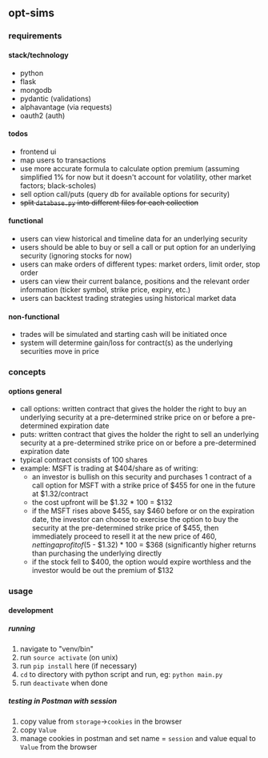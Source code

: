 
## opt-sims

### requirements
#### stack/technology
- python
- flask
- mongodb
- pydantic (validations)
- alphavantage (via requests)
- oauth2 (auth)

#### todos
- frontend ui
- map users to transactions
- use more accurate formula to calculate option premium (assuming simplified 1% for now but it doesn't account for volatility, other market factors; black-scholes)
- sell option call/puts (query db for available options for security) 
- ~~split `database.py` into different files for each collection~~

#### functional
- users can view historical and timeline data for an underlying security
- users should be able to buy or sell a call or put option for an underlying security (ignoring stocks for now)
- users can make orders of different types: market orders, limit order, stop order
- users can view their current balance, positions and the relevant order information (ticker symbol, strike price, expiry, etc.)
- users can backtest trading strategies using historical market data

#### non-functional
- trades will be simulated and starting cash will be initiated once
- system will determine gain/loss for contract(s) as the underlying securities move in price

### concepts
#### options general
- call options: written contract that gives the holder the right to buy an underlying security at a pre-determined strike price on or before a pre-determined expiration date
- puts: written contract that gives the holder the right to sell an underlying security at a pre-determined strike price on or before a pre-determined expiration date
- typical contract consists of 100 shares
- example: MSFT is trading at $404/share as of writing:
    - an investor is bullish on this security and purchases 1 contract of a call option for MSFT with a strike price of $455 for one in the future at $1.32/contract
    - the cost upfront will be $1.32 * 100 = $132
    - if the MSFT rises above $455, say $460 before or on the expiration date, the investor can choose to exercise the option to buy the security at the pre-determined strike price of $455, then immediately proceed to resell it at the new price of $460, netting a profit of ($5 - $1.32) * 100 = $368 (significantly higher returns than purchasing the underlying directly
    - if the stock fell to $400, the option would expire worthless and the investor would be out the premium of $132

### usage
#### development
##### running
1. navigate to "venv/bin"
2. run `source activate` (on unix)
3. run `pip install` here (if necessary)
4. `cd` to directory with python script and run, eg: `python main.py`
6. run `deactivate` when done

##### testing in Postman with session
1. copy value from `storage`->`cookies` in the browser
2. copy `Value`
3. manage cookies in postman and set name = `session` and value equal to `Value` from the browser